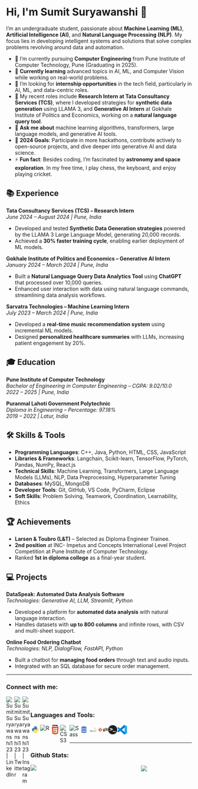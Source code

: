 # Hi, I'm Sumit Suryawanshi 👋

I’m an undergraduate student, passionate about **Machine Learning (ML)**, **Artificial Intelligence (AI)**, and **Natural Language Processing (NLP)**. My focus lies in developing intelligent systems and solutions that solve complex problems revolving around data and automation.

- 🔭 I’m currently pursuing **Computer Engineering** from Pune Institute of Computer Technology, Pune (Graduating in 2025).
- 🌱 **Currently learning** advanced topics in AI, ML, and Computer Vision while working on real-world problems.
- 👯 I’m looking for **internship opportunities** in the tech field, particularly in AI, ML, and data-centric roles.
- 💼 My recent roles include **Research Intern at Tata Consultancy Services (TCS)**, where I developed strategies for **synthetic data generation** using LLAMA 3, and **Generative AI Intern** at Gokhale Institute of Politics and Economics, working on a **natural language query tool**.
- 💬 **Ask me about** machine learning algorithms, transformers, large language models, and generative AI tools.
- 🥅 **2024 Goals**: Participate in more hackathons, contribute actively to open-source projects, and dive deeper into generative AI and data science.
- ⚡ **Fun fact**: Besides coding, I’m fascinated by **astronomy and space exploration**. In my free time, I play chess, the keyboard, and enjoy playing cricket.

## 📚 Experience

**Tata Consultancy Services (TCS) – Research Intern**  
*June 2024 – August 2024 | Pune, India*  
- Developed and tested **Synthetic Data Generation strategies** powered by the LLAMA 3 Large Language Model, generating 20,000 records.
- Achieved a **30% faster training cycle**, enabling earlier deployment of ML models.

**Gokhale Institute of Politics and Economics – Generative AI Intern**  
*January 2024 – March 2024 | Pune, India*  
- Built a **Natural Language Query Data Analytics Tool** using **ChatGPT** that processed over 10,000 queries.
- Enhanced user interaction with data using natural language commands, streamlining data analysis workflows.

**Sarvatra Technologies – Machine Learning Intern**  
*July 2023 – March 2024 | Pune, India*  
- Developed a **real-time music recommendation system** using incremental ML models.
- Designed **personalized healthcare summaries** with LLMs, increasing patient engagement by 20%.

## 🎓 Education

**Pune Institute of Computer Technology**  
*Bachelor of Engineering in Computer Engineering – CGPA: 9.02/10.0*  
*2022 – 2025 | Pune, India*

**Puranmal Lahoti Government Polytechnic**  
*Diploma in Engineering – Percentage: 97.18%*  
*2019 – 2022 | Latur, India*

## 🛠️ Skills & Tools

- **Programming Languages**: C++, Java, Python, HTML, CSS, JavaScript
- **Libraries & Frameworks**: Langchain, Scikit-learn, TensorFlow, PyTorch, Pandas, NumPy, React.js
- **Technical Skills**: Machine Learning, Transformers, Large Language Models (LLMs), NLP, Data Preprocessing, Hyperparameter Tuning
- **Databases**: MySQL, MongoDB
- **Developer Tools**: Git, GitHub, VS Code, PyCharm, Eclipse
- **Soft Skills**: Problem Solving, Teamwork, Coordination, Learnability, Ethics

## 🏆 Achievements

- **Larsen & Toubro (L&T)** – Selected as Diploma Engineer Trainee.
- **2nd position** at INC- Impetus and Concepts International Level Project Competition at Pune Institute of Computer Technology.
- Ranked **1st in diploma college** as a final-year student.

## 💻 Projects

**DataSpeak: Automated Data Analysis Software**  
*Technologies: Generative AI, LLM, Streamlit, Python*  
- Developed a platform for **automated data analysis** with natural language interaction.
- Handles datasets with **up to 800 columns** and infinite rows, with CSV and multi-sheet support.

**Online Food Ordering Chatbot**  
*Technologies: NLP, DialogFlow, FastAPI, Python*  
- Built a chatbot for **managing food orders** through text and audio inputs.
- Integrated with an SQL database for secure order management.

---

### Connect with me:

[<img align="left" alt="SumitSuryawanshi123 | LinkedIn" width="22px" src="https://img.icons8.com/?size=96&id=xuvGCOXi8Wyg&format=png" />][linkedin]
[<img align="left" alt="SumitSuryawanshi123 | Twitter" width="22px" src="https://img.icons8.com/?size=96&id=OumT4lIcOllS&format=png" />][Mail]
[<img align="left" alt="SumitSuryawanshi123 | Instagram" width="22px" src="https://img.icons8.com/?size=96&id=Xy10Jcu1L2Su&format=png" />][instagram]

<br />

### Languages and Tools:

[<img align="left" alt="Python" width="26px" src="https://raw.githubusercontent.com/github/explore/80688e429a7d4ef2fca1e82350fe8e3517d3494d/topics/python/python.png" />][website]
[<img align="left" alt="R" width="28px" src="https://miro.medium.com/v2/resize:fit:828/format:webp/1*-Fl_9gJR5wmFoeL1bededw@2x.jpeg" />][website]
[<img align="left" alt="HTML5" width="26px" src="https://raw.githubusercontent.com/github/explore/80688e429a7d4ef2fca1e82350fe8e3517d3494d/topics/html/html.png" />][website]
[<img align="left" alt="CSS3" width="26px" src="https://img.icons8.com/?size=96&id=aR9CXyMagKIS&format=png" />][website]
[<img align="left" alt="Sass" width="26px" src="https://image.pngaaa.com/242/4152242-middle.png" />][website]
[<img align="left" alt="SQL" width="26px" src="https://raw.githubusercontent.com/github/explore/80688e429a7d4ef2fca1e82350fe8e3517d3494d/topics/sql/sql.png" />][website]
[<img align="left" alt="MySQL" width="26px" src="https://raw.githubusercontent.com/github/explore/80688e429a7d4ef2fca1e82350fe8e3517d3494d/topics/mysql/mysql.png" />][website]
[<img align="left" alt="Git" width="26px" src="https://raw.githubusercontent.com/github/explore/80688e429a7d4ef2fca1e82350fe8e3517d3494d/topics/git/git.png" />][website]
[<img align="left" alt="Terminal" width="26px" src="https://raw.githubusercontent.com/github/explore/80688e429a7d4ef2fca1e82350fe8e3517d3494d/topics/terminal/terminal.png" />][website]
[<img align="left" alt="Visual Studio Code" width="26px" src="https://raw.githubusercontent.com/github/explore/80688e429a7d4ef2fca1e82350fe8e3517d3494d/topics/visual-studio-code/visual-studio-code.png" />][website]

<br />
<br />

---

### Github Stats:


<img align="left" width="300px" src="https://github-readme-stats.vercel.app/api/top-langs/?username=SumitSuryawanshi123&theme=vue-dark&show_icons=true&hide_border=true&layout=compact" />
<img align="center" width="350px" src="https://github-readme-streak-stats.herokuapp.com/?user=SumitSuryawanshi123&theme=vue-dark&hide_border=true" />


[Mail]: suryawanshisumit2003@gmail.com
[instagram]: https://www.instagram.com/sumit__suryawanshi_/
[linkedin]: https://www.linkedin.com/in/sumit-suryawanshi-87469125b/
[website]: https://github.com/SumitSuryawanshi123

